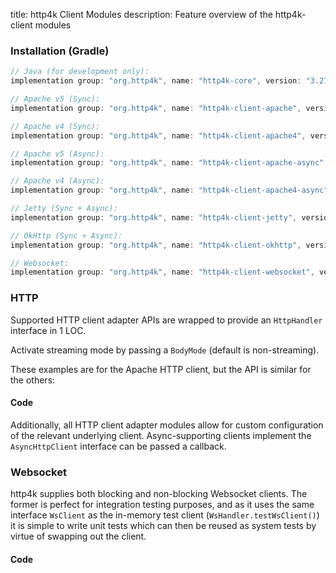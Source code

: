 title: http4k Client Modules
description: Feature overview of the http4k-client modules

### Installation (Gradle)

```groovy
// Java (for development only):
implementation group: "org.http4k", name: "http4k-core", version: "3.274.0"

// Apache v5 (Sync): 
implementation group: "org.http4k", name: "http4k-client-apache", version: "3.274.0"

// Apache v4 (Sync): 
implementation group: "org.http4k", name: "http4k-client-apache4", version: "3.274.0"

// Apache v5 (Async): 
implementation group: "org.http4k", name: "http4k-client-apache-async", version: "3.274.0"

// Apache v4 (Async): 
implementation group: "org.http4k", name: "http4k-client-apache4-async", version: "3.274.0"

// Jetty (Sync + Async): 
implementation group: "org.http4k", name: "http4k-client-jetty", version: "3.274.0"

// OkHttp (Sync + Async): 
implementation group: "org.http4k", name: "http4k-client-okhttp", version: "3.274.0"

// Websocket: 
implementation group: "org.http4k", name: "http4k-client-websocket", version: "3.274.0"
```

### HTTP
Supported HTTP client adapter APIs are wrapped to provide an `HttpHandler` interface in 1 LOC.

Activate streaming mode by passing a `BodyMode` (default is non-streaming).

These examples are for the Apache HTTP client, but the API is similar for the others:

#### Code [<img class="octocat"/>](https://github.com/http4k/http4k/blob/master/src/docs/guide/modules/clients/example_http.kt)

<script src="https://gist-it.appspot.com/https://github.com/http4k/http4k/blob/master/src/docs/guide/modules/clients/example_http.kt"></script>

Additionally, all HTTP client adapter modules allow for custom configuration of the relevant underlying client. Async-supporting clients implement the `AsyncHttpClient` interface can be passed a callback.

### Websocket
http4k supplies both blocking and non-blocking Websocket clients. The former is perfect for integration testing purposes, and as it uses the same interface `WsClient` as the in-memory test client (`WsHandler.testWsClient()`) it is simple to write unit tests which can then be reused as system tests by virtue of swapping out the client.

#### Code [<img class="octocat"/>](https://github.com/http4k/http4k/blob/master/src/docs/guide/modules/clients/example_websocket.kt)

<script src="https://gist-it.appspot.com/https://github.com/http4k/http4k/blob/master/src/docs/guide/modules/clients/example_websocket.kt"></script>
